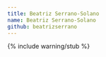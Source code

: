 ```yaml
---
title: Beatriz Serrano-Solano
name: Beatriz Serrano-Solano
github: beatrizserrano
---
```


{% include warning/stub %}
